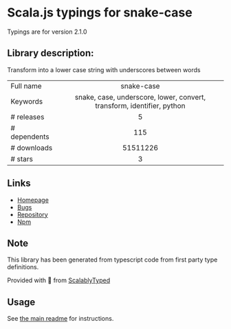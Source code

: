 
# Scala.js typings for snake-case

Typings are for version 2.1.0

## Library description:
Transform into a lower case string with underscores between words

|                    |                 |
| ------------------ | :-------------: |
| Full name          | snake-case |
| Keywords           | snake, case, underscore, lower, convert, transform, identifier, python |
| # releases         | 5 |
| # dependents       | 115 |
| # downloads        | 51511226 |
| # stars            | 3 |

## Links
- [Homepage](https://github.com/blakeembrey/change-case/tree/master/packages/snake-case#readme)
- [Bugs](https://github.com/blakeembrey/change-case/issues)
- [Repository](https://github.com/blakeembrey/change-case)
- [Npm](https://www.npmjs.com/package/snake-case)
    


## Note
This library has been generated from typescript code from first party type definitions.

Provided with :purple_heart: from [ScalablyTyped](https://github.com/oyvindberg/ScalablyTyped)

## Usage
See [the main readme](../../readme.md) for instructions.


